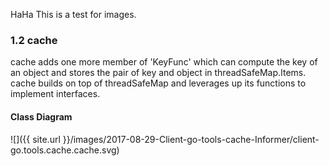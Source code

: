 HaHa
This is a test for images.

### 1.2 cache
cache adds one more member of 'KeyFunc' which can compute the key of an object and stores the pair of key and object in threadSafeMap.Items. cache builds on top of threadSafeMap and leverages up its functions to implement interfaces.

#### Class Diagram
![]({{ site.url }}/images/2017-08-29-Client-go-tools-cache-Informer/client-go.tools.cache.cache.svg)
